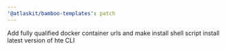```yaml
---
'@atlaskit/bamboo-templates': patch
---
```


Add fully qualified docker container urls and make install shell script install latest version of hte CLI
